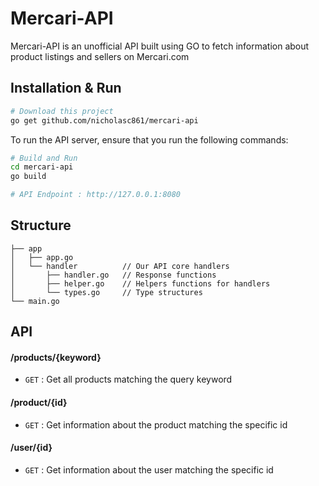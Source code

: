 # Mercari-API
Mercari-API is an unofficial API built using GO to fetch information about product listings and sellers on Mercari.com

## Installation & Run
```bash
# Download this project
go get github.com/nicholasc861/mercari-api
```
To run the API server, ensure that you run the following commands:

```bash
# Build and Run
cd mercari-api
go build

# API Endpoint : http://127.0.0.1:8080
```

## Structure
```
├── app
│   ├── app.go
│   └── handler          // Our API core handlers
│       ├── handler.go   // Response functions
│       ├── helper.go    // Helpers functions for handlers
│       └── types.go     // Type structures
└── main.go
```

## API
#### /products/{keyword}
* `GET` : Get all products matching the query keyword

#### /product/{id}
* `GET` : Get information about the product matching the specific id

#### /user/{id}
* `GET` : Get information about the user matching the specific id